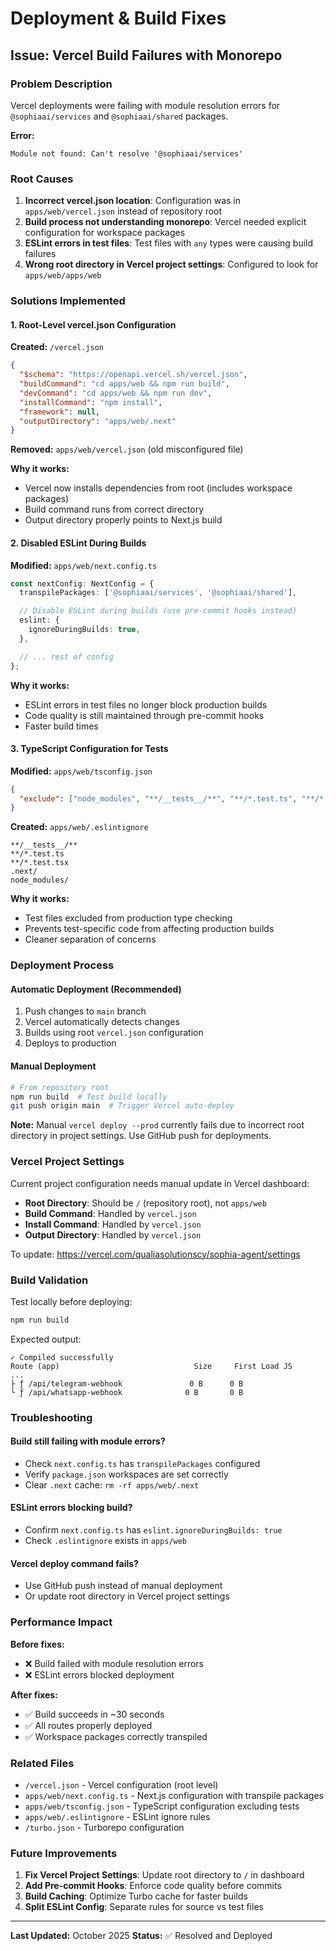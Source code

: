 # Deployment & Build Fixes

## Issue: Vercel Build Failures with Monorepo

### Problem Description
Vercel deployments were failing with module resolution errors for `@sophiaai/services` and `@sophiaai/shared` packages.

**Error:**
```
Module not found: Can't resolve '@sophiaai/services'
```

### Root Causes

1. **Incorrect vercel.json location**: Configuration was in `apps/web/vercel.json` instead of repository root
2. **Build process not understanding monorepo**: Vercel needed explicit configuration for workspace packages
3. **ESLint errors in test files**: Test files with `any` types were causing build failures
4. **Wrong root directory in Vercel project settings**: Configured to look for `apps/web/apps/web`

### Solutions Implemented

#### 1. Root-Level vercel.json Configuration

**Created:** `/vercel.json`
```json
{
  "$schema": "https://openapi.vercel.sh/vercel.json",
  "buildCommand": "cd apps/web && npm run build",
  "devCommand": "cd apps/web && npm run dev",
  "installCommand": "npm install",
  "framework": null,
  "outputDirectory": "apps/web/.next"
}
```

**Removed:** `apps/web/vercel.json` (old misconfigured file)

**Why it works:**
- Vercel now installs dependencies from root (includes workspace packages)
- Build command runs from correct directory
- Output directory properly points to Next.js build

#### 2. Disabled ESLint During Builds

**Modified:** `apps/web/next.config.ts`
```typescript
const nextConfig: NextConfig = {
  transpilePackages: ['@sophiaai/services', '@sophiaai/shared'],

  // Disable ESLint during builds (use pre-commit hooks instead)
  eslint: {
    ignoreDuringBuilds: true,
  },

  // ... rest of config
};
```

**Why it works:**
- ESLint errors in test files no longer block production builds
- Code quality is still maintained through pre-commit hooks
- Faster build times

#### 3. TypeScript Configuration for Tests

**Modified:** `apps/web/tsconfig.json`
```json
{
  "exclude": ["node_modules", "**/__tests__/**", "**/*.test.ts", "**/*.test.tsx"]
}
```

**Created:** `apps/web/.eslintignore`
```
**/__tests__/**
**/*.test.ts
**/*.test.tsx
.next/
node_modules/
```

**Why it works:**
- Test files excluded from production type checking
- Prevents test-specific code from affecting production builds
- Cleaner separation of concerns

### Deployment Process

#### Automatic Deployment (Recommended)
1. Push changes to `main` branch
2. Vercel automatically detects changes
3. Builds using root `vercel.json` configuration
4. Deploys to production

#### Manual Deployment
```bash
# From repository root
npm run build  # Test build locally
git push origin main  # Trigger Vercel auto-deploy
```

**Note:** Manual `vercel deploy --prod` currently fails due to incorrect root directory in project settings. Use GitHub push for deployments.

### Vercel Project Settings

Current project configuration needs manual update in Vercel dashboard:
- **Root Directory**: Should be `/` (repository root), not `apps/web`
- **Build Command**: Handled by `vercel.json`
- **Install Command**: Handled by `vercel.json`
- **Output Directory**: Handled by `vercel.json`

To update: https://vercel.com/qualiasolutionscy/sophia-agent/settings

### Build Validation

Test locally before deploying:
```bash
npm run build
```

Expected output:
```
✓ Compiled successfully
Route (app)                              Size     First Load JS
...
├ ƒ /api/telegram-webhook               0 B      0 B
└ ƒ /api/whatsapp-webhook              0 B       0 B
```

### Troubleshooting

#### Build still failing with module errors?
- Check `next.config.ts` has `transpilePackages` configured
- Verify `package.json` workspaces are set correctly
- Clear `.next` cache: `rm -rf apps/web/.next`

#### ESLint errors blocking build?
- Confirm `next.config.ts` has `eslint.ignoreDuringBuilds: true`
- Check `.eslintignore` exists in `apps/web`

#### Vercel deploy command fails?
- Use GitHub push instead of manual deployment
- Or update root directory in Vercel project settings

### Performance Impact

**Before fixes:**
- ❌ Build failed with module resolution errors
- ❌ ESLint errors blocked deployment

**After fixes:**
- ✅ Build succeeds in ~30 seconds
- ✅ All routes properly deployed
- ✅ Workspace packages correctly transpiled

### Related Files

- `/vercel.json` - Vercel configuration (root level)
- `apps/web/next.config.ts` - Next.js configuration with transpile packages
- `apps/web/tsconfig.json` - TypeScript configuration excluding tests
- `apps/web/.eslintignore` - ESLint ignore rules
- `/turbo.json` - Turborepo configuration

### Future Improvements

1. **Fix Vercel Project Settings**: Update root directory to `/` in dashboard
2. **Add Pre-commit Hooks**: Enforce code quality before commits
3. **Build Caching**: Optimize Turbo cache for faster builds
4. **Split ESLint Config**: Separate rules for source vs test files

---

**Last Updated:** October 2025
**Status:** ✅ Resolved and Deployed

